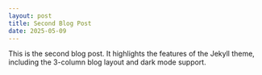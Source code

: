 ```yaml
---
layout: post
title: Second Blog Post
date: 2025-05-09
---
```

This is the second blog post. It highlights the features of the Jekyll theme, including the 3-column blog layout and dark mode support.